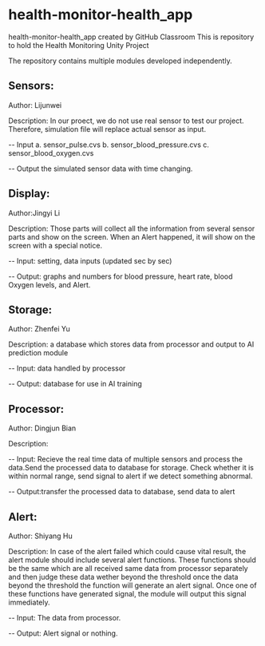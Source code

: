 # health-monitor-health_app
health-monitor-health_app created by GitHub Classroom
This is repository to hold the Health Monitoring Unity Project

The repository contains multiple modules developed independently. 


## Sensors:
Author: Lijunwei

Description: 
  In our proect, we do not use real sensor to test our project. Therefore, simulation file will replace actual sensor as input. 

-- Input
    a.  sensor_pulse.cvs
    b.  sensor_blood_pressure.cvs
    c.  sensor_blood_oxygen.cvs

-- Output
  the simulated sensor data with time changing. 
    
## Display:

Author:Jingyi Li

Description: Those parts will collect all the information from several sensor parts and show on the screen. When an Alert happened, it will show on the screen with a special notice.

-- Input: setting, data inputs (updated sec by sec)

-- Output: graphs and numbers for blood pressure, heart rate, blood Oxygen levels, and Alert.

## Storage:

Author: Zhenfei Yu

Description: a database which stores data from processor and output to AI prediction module

-- Input: data handled by processor

-- Output: database for use in AI training

## Processor:

Author: Dingjun Bian

Description:

-- Input: Recieve the real time data of multiple sensors and process the data.Send the processed data to database for
storage. Check whether it is within normal range, send signal to alert if we detect something abnormal.

-- Output:transfer the processed data to database, send data to  alert

## Alert:

Author: Shiyang Hu

Description: In case of the alert failed which could cause vital result, the alert module should include several alert functions. These functions should be the same which are all received same data from processor separately and then judge these data wether beyond the threshold once the data beyond the threshold the function will generate an alert signal. Once one of these functions have generated signal, the module will output this signal immediately.

-- Input: The data from processor.


-- Output: Alert signal or nothing.
